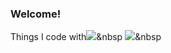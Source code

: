 ### Welcome!

Things I code with<img src="https://img.shields.io/badge/Java-007396?style=flat&logo=Java&logoColor=white"/></a>&nbsp
<img src="https://img.shields.io/badge/로고이름-색상코드?style=flat&logo=로고이름&logoColor=white"/></a>&nbsp
